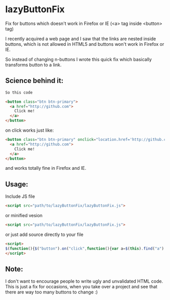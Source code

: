 # lazyButtonFix
Fix for buttons which doesn't work in Firefox or IE (&lt;a> tag inside &lt;button> tag)

I recently acquired a web page and I saw that the links are nested inside buttons, which is not allowed in HTML5 and buttons won't work in Firefox or IE. 

So instead of changing n-buttons I wrote this quick fix which basically transforms button to a link.

## Science behind it:
```html
So this code

<button class="btn btn-primary">
  <a href="http://github.com">
    Click me!
  </a>
</button>
```
on click works just like:

```html
<button class="btn btn-primary" onclick="location.href='http://github.com'">
  <a href="http://github.com">
    Click me!
  </a>
</button>
```
and works totally fine in Firefox and IE.


## Usage:
Include JS file
```html
<script src="path/to/lazyButtonFix/lazyButtonFix.js"> 
```
or minified vesion
```html
<script src="path/to/lazyButtonFix/lazyButtonFix.js"> 
```
or just add source directly to your file
```html
<script>
$(function(){$("button").on("click",function(){var a=$(this).find("a").attr("href");void 0!==a&&(location.href=a)})});
</script>
```

## Note:
I don't want to encourage people to write ugly and unvalidated HTML code. This is just a fix for occasions, when you take over a project and see that there are way too many buttons to change :)



